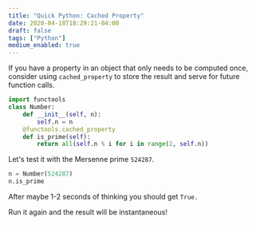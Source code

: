 ```yaml
---
title: "Quick Python: Cached Property"
date: 2020-04-18T18:29:21-04:00
draft: false
tags: ["Python"]
medium_enabled: true
---
```


If you have a property in an object that only needs to be computed once, consider using `cached_property` to store the result and serve for future function calls.

```python
import functools
class Number:
    def __init__(self, n):
        self.n = n
    @functools.cached_property
    def is_prime(self):
    	return all(self.n % i for i in range(2, self.n))
```

Let's test it with the Mersenne prime `524287`.

```python
n = Number(524287)
n.is_prime
```

After maybe 1-2 seconds of thinking you should get `True.`

Run it again and the result will be instantaneous!